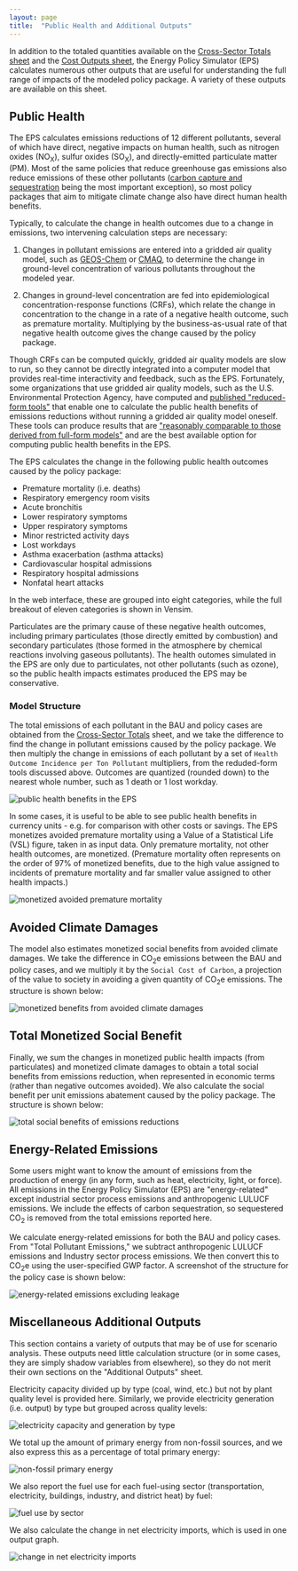 ```yaml
---
layout: page
title:  "Public Health and Additional Outputs"
---
```


In addition to the totaled quantities available on the [Cross-Sector Totals sheet](cross-sector-totals.html) and the [Cost Outputs sheet](cost-outputs.html), the Energy Policy Simulator (EPS) calculates numerous other outputs that are useful for understanding the full range of impacts of the modeled policy package.  A variety of these outputs are available on this sheet.

## Public Health

The EPS calculates emissions reductions of 12 different pollutants, several of which have direct, negative impacts on human health, such as nitrogen oxides (NO<sub>X</sub>), sulfur oxides (SO<sub>X</sub>), and directly-emitted particulate matter (PM).  Most of the same policies that reduce greenhouse gas emissions also reduce emissions of these other pollutants ([carbon capture and sequestration](ccs.html) being the most important exception), so most policy packages that aim to mitigate climate change also have direct human health benefits.

Typically, to calculate the change in health outcomes due to a change in emissions, two intervening calculation steps are necessary:

1. Changes in pollutant emissions are entered into a gridded air quality model, such as [GEOS-Chem](http://acmg.seas.harvard.edu/geos/) or [CMAQ](https://www.epa.gov/cmaq), to determine the change in ground-level concentration of various pollutants throughout the modeled year.

2. Changes in ground-level concentration are fed into epidemiological concentration-response functions (CRFs), which relate the change in concentration to the change in a rate of a negative health outcome, such as premature mortality.  Multiplying by the business-as-usual rate of that negative health outcome gives the change caused by the policy package.

Though CRFs can be computed quickly, gridded air quality models are slow to run, so they cannot be directly integrated into a computer model that provides real-time interactivity and feedback, such as the EPS.  Fortunately, some organizations that use gridded air quality models, such as the U.S. Environmental Protection Agency, have computed and [published "reduced-form tools"](https://www.epa.gov/benmap/reduced-form-tools-calculating-pm25-benefits) that enable one to calculate the public health benefits of emissions reductions without running a gridded air quality model oneself.  These tools can produce results that are ["reasonably comparable to those derived from full-form models"](https://www.epa.gov/sites/production/files/2019-11/documents/rft_combined_report_10.31.19_final.pdf) and are the best available option for computing public health benefits in the EPS.

The EPS calculates the change in the following public health outcomes caused by the policy package:

- Premature mortality (i.e. deaths)
- Respiratory emergency room visits
- Acute bronchitis
- Lower respiratory symptoms
- Upper respiratory symptoms
- Minor restricted activity days
- Lost workdays
- Asthma exacerbation (asthma attacks)
- Cardiovascular hospital admissions
- Respiratory hospital admissions
- Nonfatal heart attacks

In the web interface, these are grouped into eight categories, while the full breakout of eleven categories is shown in Vensim.

Particulates are the primary cause of these negative health outcomes, including primary particulates (those directly emitted by combustion) and secondary particulates (those formed in the atmosphere by chemical reactions involving gaseous pollutants).  The health outomes simulated in the EPS are only due to particulates, not other pollutants (such as ozone), so the public health impacts estimates produced the EPS may be conservative.

### Model Structure

The total emissions of each pollutant in the BAU and policy cases are obtained from the [Cross-Sector Totals](cross-sector-totals.html) sheet, and we take the difference to find the change in pollutant emissions caused by the policy package.  We then multiply the change in emissions of each pollutant by a set of `Health Outcome Incidence per Ton Pollutant` multipliers, from the reduded-form tools discussed above.  Outcomes are quantized (rounded down) to the nearest whole number, such as 1 death or 1 lost workday.

![public health benefits in the EPS](additional-outputs-PublicHealthBenefits.png)

In some cases, it is useful to be able to see public health benefits in currency units - e.g. for comparison with other costs or savings.  The EPS monetizes avoided premature mortality using a Value of a Statistical Life (VSL) figure, taken in as input data.  Only premature mortality, not other health outcomes, are monetized.  (Premature mortality often represents on the order of 97% of monetized benefits, due to the high value assigned to incidents of premature mortality and far smaller value assigned to other health impacts.)

![monetized avoided premature mortality](additional-outputs-MonetizedBenefits.png)

## Avoided Climate Damages

The model also estimates monetized social benefits from avoided climate damages.  We take the difference in CO<sub>2</sub>e emissions between the BAU and policy cases, and we multiply it by the `Social Cost of Carbon`, a projection of the value to society in avoiding a given quantity of CO<sub>2</sub>e emissions.  The structure is shown below:

![monetized benefits from avoided climate damages](additional-outputs-CarbonBenefits.png)

## Total Monetized Social Benefit

Finally, we sum the changes in monetized public health impacts (from particulates) and monetized climate damages to obtain a total social benefits from emissions reduction, when represented in economic terms (rather than negative outcomes avoided).  We also calculate the social benefit per unit emissions abatement caused by the policy package.  The structure is shown below:

![total social benefits of emissions reductions](additional-outputs-TotSocialBenefits.png)

## Energy-Related Emissions

Some users might want to know the amount of emissions from the production of energy (in any form, such as heat, electricity, light, or force).  All emissions in the Energy Policy Simulator (EPS) are "energy-related" except industrial sector process emissions and anthropogenic LULUCF emissions.  We include the effects of carbon sequestration, so sequestered CO<sub>2</sub> is removed from the total emissions reported here.

We calculate energy-related emissions for both the BAU and policy cases.  From "Total Pollutant Emissions," we subtract anthropogenic LULUCF emissions and Industry sector process emissions.  We then convert this to CO<sub>2</sub>e using the user-specified GWP factor.  A screenshot of the structure for the policy case is shown below:

![energy-related emissions excluding leakage](additional-outputs-EnergyRelatedEmis.png)

## Miscellaneous Additional Outputs

This section contains a variety of outputs that may be of use for scenario analysis.  These outputs need little calculation structure (or in some cases, they are simply shadow variables from elsewhere), so they do not merit their own sections on the "Additional Outputs" sheet.

Electricity capacity divided up by type (coal, wind, etc.) but not by plant quality level is provided here.  Similarly, we provide electricity generation (i.e. output) by type but grouped across quality levels:

![electricity capacity and generation by type](additional-outputs-ElecByType.png)

We total up the amount of primary energy from non-fossil sources, and we also express this as a percentage of total primary energy:

![non-fossil primary energy](additional-outputs-PrimaryEnergy.png)

We also report the fuel use for each fuel-using sector (transportation, electricity, buildings, industry, and district heat) by fuel:

![fuel use by sector](additional-outputs-SectoralFuelUse.png)

We also calculate the change in net electricity imports, which is used in one output graph.

![change in net electricity imports](additional-outputs-CngNetElecImports.png)
